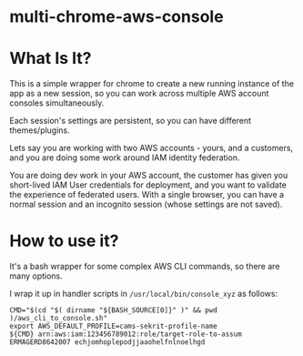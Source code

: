 # multi-chrome-aws-console

What Is It?
===
This is a simple wrapper for chrome to create a new running instance of the app as a new session, so you can work across multiple AWS account consoles simultaneously.

Each session's settings are persistent, so you can have different themes/plugins.

Lets say you are working with two AWS accounts - yours, and a customers, and you are doing some work around IAM identity federation. 

You are doing dev work in your AWS account, the customer has given you short-lived IAM User credentials for deployment, and you want to validate the experience of federated users. With a single browser, you can have a normal session and an incognito session (whose settings are not saved).

How to use it?
===
It's a bash wrapper for some complex AWS CLI commands, so there are many options.

I wrap it up in handler scripts in `/usr/local/bin/console_xyz` as follows:

```
CMD="$(cd "$( dirname "${BASH_SOURCE[0]}" )" && pwd )/aws_cli_to_console.sh"
export AWS_DEFAULT_PROFILE=cams-sekrit-profile-name
${CMD} arn:aws:iam:123456789012:role/target-role-to-assum ERMAGERD8642007 echjomhoplepodjjaaohelfnlnoelhgd
```